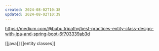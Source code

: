```yaml
---
created: 2024-08-02T10:38
updated: 2024-08-02T10:39
---
```

https://medium.com/@bubu.tripathy/best-practices-entity-class-design-with-jpa-and-spring-boot-6f703339ab3d

[[java]]
[[entity classes]]
